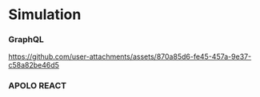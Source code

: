 # Simulation
### GraphQL


https://github.com/user-attachments/assets/870a85d6-fe45-457a-9e37-c58a82be46d5

### APOLO REACT
